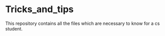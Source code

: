 # Tricks_and_tips
This repository contains all the files which are necessary to know for a cs student.
